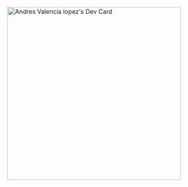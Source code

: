 <a href="https://app.daily.dev/isrfelipes2i"><img src="https://api.daily.dev/devcards/1e816e335f254b89903899b642bc57bb.png?r=qxu" width="400" alt="Andres Valencia lopez's Dev Card"/></a>
